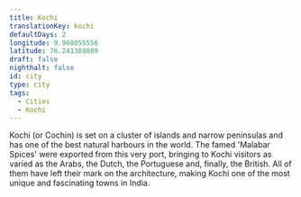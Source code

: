 ```yaml
---
title: Kochi
translationKey: kochi
defaultDays: 2
longitude: 9.968055556
latitude: 76.241388889
draft: false
nighthalt: false
id: city
type: city
tags:
  - Cities
  - Kochi
---
```

Kochi (or Cochin) is set on a cluster of islands and narrow peninsulas and has one of the best natural harbours in the world. The famed 'Malabar Spices' were exported from this very port, bringing to Kochi visitors as varied as the Arabs, the Dutch, the Portuguese and, finally, the British. All of them have left their mark on the architecture, making Kochi one of the most unique and fascinating towns in India.